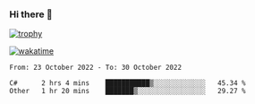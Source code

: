 ### Hi there 👋

[![trophy](https://github-profile-trophy.vercel.app/?username=cxnky&theme=dracula)](https://github.com/ryo-ma/github-profile-trophy)

[![wakatime](https://wakatime.com/badge/user/1c39c599-5497-41b9-a5be-2c4676e7fd23.svg)](https://wakatime.com/@1c39c599-5497-41b9-a5be-2c4676e7fd23)
<!--START_SECTION:waka-->

```text
From: 23 October 2022 - To: 30 October 2022

C#      2 hrs 4 mins    ███████████▒░░░░░░░░░░░░░   45.34 %
Other   1 hr 20 mins    ███████▒░░░░░░░░░░░░░░░░░   29.27 %
```

<!--END_SECTION:waka-->
